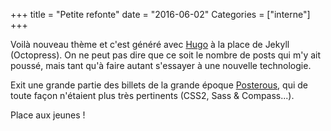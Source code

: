 +++
title = "Petite refonte"
date = "2016-06-02"
Categories = ["interne"]
+++

Voilà nouveau thème et c'est généré avec [Hugo](https://gohugo.io/) à la place de Jekyll (Octopress).
On ne peut pas dire que ce soit le nombre de posts qui m'y ait poussé, mais tant qu'à faire autant s'essayer à une nouvelle technologie.

Exit une grande partie des billets de la grande époque [Posterous](http://www.posterous.com//), qui de toute façon n'étaient plus très pertinents (CSS2, Sass & Compass...).

Place aux jeunes !